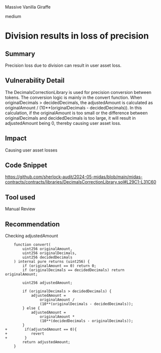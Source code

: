 Massive Vanilla Giraffe

medium

# Division results in loss of precision

## Summary
Precision loss due to division can result in user asset loss.
## Vulnerability Detail
The DecimalsCorrectionLibrary is used for precision conversion between tokens. The conversion logic is mainly in the convert function. When originalDecimals > decidedDecimals, the adjustedAmount is calculated as originalAmount / (10**(originalDecimals - decidedDecimals)). In this calculation, if the originalAmount is too small or the difference between originalDecimals and decidedDecimals is too large, it will result in adjustedAmount being 0, thereby causing user asset loss.
## Impact
Causing user asset losses
## Code Snippet
https://github.com/sherlock-audit/2024-05-midas/blob/main/midas-contracts/contracts/libraries/DecimalsCorrectionLibrary.sol#L29C1-L31C60
## Tool used
Manual Review
## Recommendation
Checking adjustedAmount
```solidity
    function convert(
        uint256 originalAmount,
        uint256 originalDecimals,
        uint256 decidedDecimals
    ) internal pure returns (uint256) {
        if (originalAmount == 0) return 0;
        if (originalDecimals == decidedDecimals) return originalAmount;

        uint256 adjustedAmount;

        if (originalDecimals > decidedDecimals) {
            adjustedAmount =
                originalAmount /
                (10**(originalDecimals - decidedDecimals));
        } else {
            adjustedAmount =
                originalAmount *
                (10**(decidedDecimals - originalDecimals));
        }
+        if(adjustedAmount == 0){
+           revert
+        }
        return adjustedAmount;
    }
```